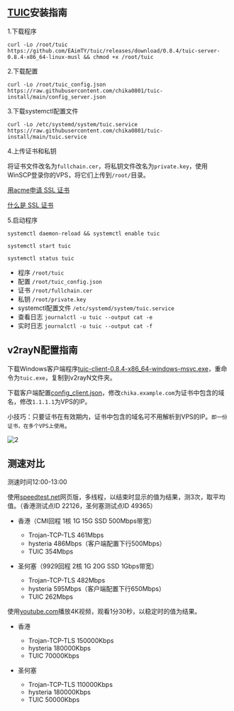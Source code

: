 ## [TUIC](https://github.com/EAimTY/tuic)安装指南

1.下载程序
```
curl -Lo /root/tuic https://github.com/EAimTY/tuic/releases/download/0.8.4/tuic-server-0.8.4-x86_64-linux-musl && chmod +x /root/tuic
```

2.下载配置
```
curl -Lo /root/tuic_config.json https://raw.githubusercontent.com/chika0801/tuic-install/main/config_server.json
```

3.下载systemctl配置文件
```
curl -Lo /etc/systemd/system/tuic.service https://raw.githubusercontent.com/chika0801/tuic-install/main/tuic.service
```

4.上传证书和私钥

将证书文件改名为`fullchain.cer`，将私钥文件改名为`private.key`，使用WinSCP登录你的VPS，将它们上传到`/root/`目录。

[用acme申请 SSL 证书](https://github.com/chika0801/Xray-install#1%E7%94%A8acme%E7%94%B3%E8%AF%B7-ssl-%E8%AF%81%E4%B9%A6)

[什么是 SSL 证书](https://www.kaspersky.com.cn/resource-center/definitions/what-is-a-ssl-certificate)

5.启动程序
```
systemctl daemon-reload && systemctl enable tuic
```

```
systemctl start tuic
```

```
systemctl status tuic
```

- 程序 `/root/tuic`
- 配置 `/root/tuic_config.json`
- 证书 `/root/fullchain.cer`
- 私钥 `/root/private.key`
- systemctl配置文件 `/etc/systemd/system/tuic.service`
- 查看日志 `journalctl -u tuic --output cat -e`
- 实时日志 `journalctl -u tuic --output cat -f`

## v2rayN配置指南

下载Windows客户端程序[tuic-client-0.8.4-x86_64-windows-msvc.exe](https://github.com/EAimTY/tuic/releases/download/0.8.4/tuic-client-0.8.4-x86_64-windows-msvc.exe)，重命令为`tuic.exe`，复制到v2rayN文件夹。

下载客户端配置[config_client.json](https://github.com/chika0801/tuic-install/blob/main/config_client.json)，修改`chika.example.com`为证书中包含的域名，修改`1.1.1.1`为VPS的IP。

小技巧：只要证书在有效期内，证书中包含的域名可不用解析到VPS的IP。`即一份证书，在多个VPS上使用`。

![2](https://user-images.githubusercontent.com/88967758/195763590-f035f90f-f228-4022-b318-770791c63b92.jpg)

## 测速对比

测速时间12:00-13:00

使用[speedtest.net](https://www.speedtest.net)网页版，多线程，以结束时显示的值为结果，测3次，取平均值。（香港测试点ID 22126，圣何塞测试点ID 49365）

- 香港（CMI回程 1核 1G 15G SSD 500Mbps带宽）
  - Trojan-TCP-TLS 461Mbps
  - hysteria 486Mbps（客户端配置下行500Mbps）
  - TUIC 354Mbps

- 圣何塞（9929回程 2核 1G 20G SSD 1Gbps带宽）
  - Trojan-TCP-TLS 482Mbps
  - hysteria 595Mbps（客户端配置下行650Mbps）
  - TUIC 262Mbps

使用[youtube.com](https://www.youtube.com/watch?v=I3o4WW4tD9M)播放4K视频，观看1分30秒，以稳定时的值为结果。

- 香港
  - Trojan-TCP-TLS 150000Kbps
  - hysteria 180000Kbps
  - TUIC 70000Kbps

- 圣何塞
  - Trojan-TCP-TLS 110000Kbps
  - hysteria 180000Kbps
  - TUIC 50000Kbps
